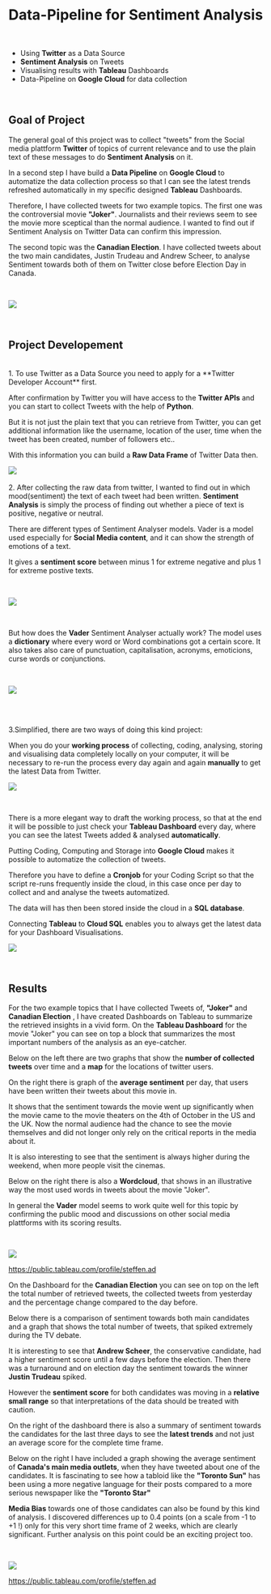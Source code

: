 # Data-Pipeline for Sentiment Analysis 
<br>


* Using **Twitter** as a Data Source
* **Sentiment Analysis** on Tweets 
* Visualising  results with **Tableau** Dashboards
* Data-Pipeline  on **Google Cloud** for data collection

<br>

## Goal of Project
The general goal of this project was to collect "tweets" from the Social media plattform **Twitter** of topics of current relevance and to use the plain text of these messages to do **Sentiment Analysis** on it.  

In a second step I have build a **Data Pipeline** on **Google Cloud** to automatize the data collection process so that I can see the latest trends refreshed automatically in my specific designed **Tableau** Dashboards. 

Therefore, I have collected tweets for two example topics. The first one was the controversial movie **"Joker"**.  Journalists and their reviews seem to see the movie more sceptical than the normal audience. I wanted to find out if Sentiment Analysis on Twitter Data can confirm this impression.

The second topic was the **Canadian Election**. I have collected tweets about the two main candidates, Justin Trudeau and Andrew Scheer, to analyse Sentiment towards both of them on Twitter close before Election Day in Canada.


<br>

![](https://imagizer.imageshack.com/img923/6929/99IFyS.jpg)

<br>

## Project Developement
<br>
1. To use Twitter as a Data Source you need to apply for a **Twitter Developer Account** first.  

After confirmation by Twitter you will have access to the **Twitter APIs** and you can start to collect Tweets with the help of **Python**.
	
But it is not just the plain text that you can retrieve from Twitter, you can get additional information like the username, location of the user, time when the tweet has been created, number of followers etc.. 
	
With this information you can build a **Raw Data Frame** of Twitter Data then.
<br>


![](https://imagizer.imageshack.com/img921/2094/uQM514.jpg)
<br>
<br>
2. After collecting the raw data from twitter, I wanted to find out in which mood(sentiment) the text of each tweet had been written. 
**Sentiment Analysis** is simply the process of finding out whether a piece of text is positive, negative or neutral.

There are different types of Sentiment Analyser models.
Vader is a model used especially for **Social Media content**, and it can show the strength of emotions of a text.

It gives a **sentiment score** between minus 1 for extreme negative and plus 1 for extreme postive texts.

<br>


![](https://imagizer.imageshack.com/img922/2299/jhOU5V.jpg)<br>


<br>

But how does the **Vader** Sentiment Analyser actually work? The model  uses a **dictionary** where every word or Word combinations got a certain score. It also takes also care of punctuation, capitalisation, acronyms, emoticions, curse words or conjunctions.
	
<br>

![](https://imagizer.imageshack.com/img923/4034/rcfLDW.jpg)

<br>
<br>

3.Simplified, there are two ways of doing this kind project:

When you do your **working process** of collecting, coding, analysing, 	storing and visualising data completely locally on your computer, it will be necessary to re-run the process every day again and again **manually** to get the latest Data from Twitter.
<br>

![](https://imagizer.imageshack.com/img924/9764/w3NB9p.jpg)<br>

<br>

There is a more elegant way to draft the working process, so that at the end it will be possible to just check your **Tableau Dashboard** every day, where you can see the latest Tweets added & analysed **automatically**.

Putting Coding, Computing and Storage into **Google Cloud** makes it possible to automatize the collection of tweets. 
	
Therefore you have to define a **Cronjob** for your Coding Script so that the script re-runs frequently inside the cloud, in this case once per day to collect and and analyse the tweets automatized.
	
The data will has then been stored inside the cloud in a **SQL database**. 
	
Connecting **Tableau** to **Cloud SQL** enables you to always get the latest data for your Dashboard Visualisations.
<br>


![](https://imagizer.imageshack.com/img922/5461/yybmiN.jpg)<br>

<br>

## Results

For the two example topics that I have collected Tweets of, **"Joker"** and **Canadian Election** , I have created Dashboards on Tableau to summarize the retrieved insights in a vivid form.
On the **Tableau Dashboard** for the movie "Joker" you can see on top a block that summarizes the most important numbers of the analysis as an eye-catcher.

Below on the left there are two graphs that show the **number of collected tweets** over time and a **map** for the locations of twitter users. 
	
On the right there is graph of the **average sentiment** per day, that users have been written their tweets about this movie in. 
	
It shows that the sentiment towards the movie went up significantly when the movie came to the movie theaters on the 4th of October in the US and the UK. Now the normal audience had the chance to see the movie themselves and did not longer only rely on the critical reports in the media about it.

It is also interesting to see that the sentiment is always higher during 	the weekend, when more people visit the cinemas.

Below on the right there is also a **Wordcloud**, that shows in an illustrative way the most used words in tweets about the movie "Joker".

In general the **Vader** model seems to work quite well for this topic by confirming the public mood and discussions on other social media plattforms with its scoring results.
 
 <br>
 
![](https://imagizer.imageshack.com/img921/9093/MIUut9.jpg)

https://public.tableau.com/profile/steffen.ad

On the Dashboard for the **Canadian Election** you can see on top on the left the total number of retrieved tweets, the collected tweets from yesterday and the percentage change compared to the day before.

Below there is a comparison of sentiment towards both main candidates and a graph that shows the total number of tweets, that spiked extremely during the TV debate.
	
It is interesting to see that **Andrew Scheer**, the conservative candidate, had a higher sentiment score until a few days before the election. Then there was a turnaround and on election day the sentiment towards the winner **Justin Trudeau** spiked.
	
However the **sentiment score** for both candidates was moving in a **relative small range** so that interpretations of the data should be treated with caution.

On the right of the dashboard there is also a summary of sentiment towards the candidates for the last three days to see the **latest trends** and not just an average score for the complete time frame.

Below on the right I have included a graph showing the average sentiment of **Canada's main media outlets**, when they have tweeted about one of the candidates. It is fascinating to see how a tabloid like the **"Toronto Sun"** has been using a more negative language for their posts compared to a more serious newspaper like the **"Toronto Star"**

**Media Bias** towards one of those candidates can also be found by this kind of analysis. I discovered differences up to 0.4 points (on a scale from -1 to +1 !) only for this very short time frame of 2 weeks, which are clearly significant. Further analysis on this point could be an exciting project too.

<br>

![](https://imagizer.imageshack.com/img924/6060/n6tTU9.jpg)

https://public.tableau.com/profile/steffen.ad






